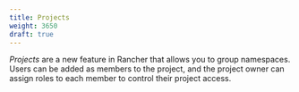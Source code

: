 ```yaml
---
title: Projects
weight: 3650
draft: true
---
```

_Projects_ are a new feature in Rancher that allows you to group namespaces. Users can be added as members to the project, and the project owner can assign roles to each member to control their project access.
